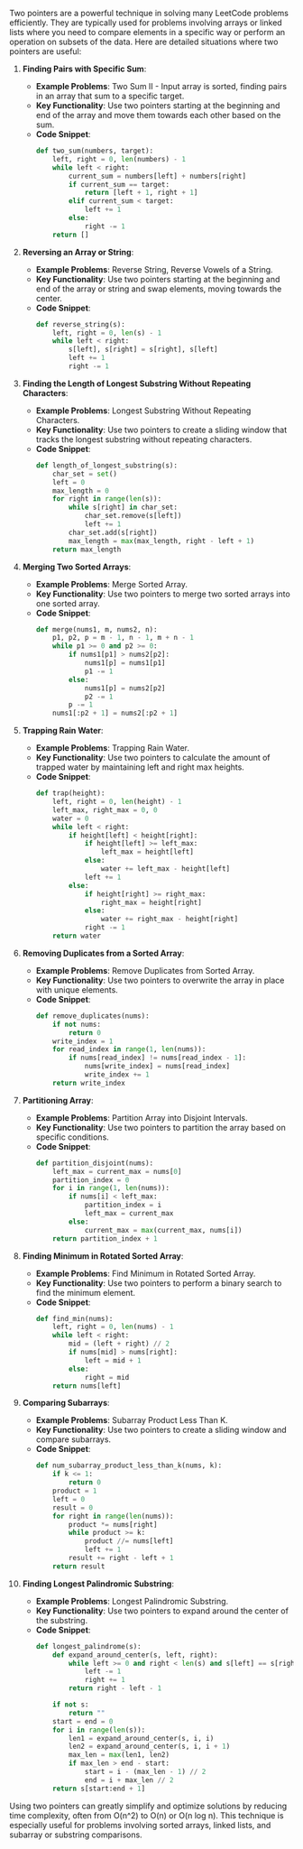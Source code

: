 Two pointers are a powerful technique in solving many LeetCode problems efficiently. They are typically used for problems involving arrays or linked lists where you need to compare elements in a specific way or perform an operation on subsets of the data. Here are detailed situations where two pointers are useful:

1. **Finding Pairs with Specific Sum**:
   - **Example Problems**: Two Sum II - Input array is sorted, finding pairs in an array that sum to a specific target.
   - **Key Functionality**: Use two pointers starting at the beginning and end of the array and move them towards each other based on the sum.
   - **Code Snippet**:
     ```python
     def two_sum(numbers, target):
         left, right = 0, len(numbers) - 1
         while left < right:
             current_sum = numbers[left] + numbers[right]
             if current_sum == target:
                 return [left + 1, right + 1]
             elif current_sum < target:
                 left += 1
             else:
                 right -= 1
         return []
     ```

2. **Reversing an Array or String**:
   - **Example Problems**: Reverse String, Reverse Vowels of a String.
   - **Key Functionality**: Use two pointers starting at the beginning and end of the array or string and swap elements, moving towards the center.
   - **Code Snippet**:
     ```python
     def reverse_string(s):
         left, right = 0, len(s) - 1
         while left < right:
             s[left], s[right] = s[right], s[left]
             left += 1
             right -= 1
     ```

3. **Finding the Length of Longest Substring Without Repeating Characters**:
   - **Example Problems**: Longest Substring Without Repeating Characters.
   - **Key Functionality**: Use two pointers to create a sliding window that tracks the longest substring without repeating characters.
   - **Code Snippet**:
     ```python
     def length_of_longest_substring(s):
         char_set = set()
         left = 0
         max_length = 0
         for right in range(len(s)):
             while s[right] in char_set:
                 char_set.remove(s[left])
                 left += 1
             char_set.add(s[right])
             max_length = max(max_length, right - left + 1)
         return max_length
     ```

4. **Merging Two Sorted Arrays**:
   - **Example Problems**: Merge Sorted Array.
   - **Key Functionality**: Use two pointers to merge two sorted arrays into one sorted array.
   - **Code Snippet**:
     ```python
     def merge(nums1, m, nums2, n):
         p1, p2, p = m - 1, n - 1, m + n - 1
         while p1 >= 0 and p2 >= 0:
             if nums1[p1] > nums2[p2]:
                 nums1[p] = nums1[p1]
                 p1 -= 1
             else:
                 nums1[p] = nums2[p2]
                 p2 -= 1
             p -= 1
         nums1[:p2 + 1] = nums2[:p2 + 1]
     ```

5. **Trapping Rain Water**:
   - **Example Problems**: Trapping Rain Water.
   - **Key Functionality**: Use two pointers to calculate the amount of trapped water by maintaining left and right max heights.
   - **Code Snippet**:
     ```python
     def trap(height):
         left, right = 0, len(height) - 1
         left_max, right_max = 0, 0
         water = 0
         while left < right:
             if height[left] < height[right]:
                 if height[left] >= left_max:
                     left_max = height[left]
                 else:
                     water += left_max - height[left]
                 left += 1
             else:
                 if height[right] >= right_max:
                     right_max = height[right]
                 else:
                     water += right_max - height[right]
                 right -= 1
         return water
     ```

6. **Removing Duplicates from a Sorted Array**:
   - **Example Problems**: Remove Duplicates from Sorted Array.
   - **Key Functionality**: Use two pointers to overwrite the array in place with unique elements.
   - **Code Snippet**:
     ```python
     def remove_duplicates(nums):
         if not nums:
             return 0
         write_index = 1
         for read_index in range(1, len(nums)):
             if nums[read_index] != nums[read_index - 1]:
                 nums[write_index] = nums[read_index]
                 write_index += 1
         return write_index
     ```

7. **Partitioning Array**:
   - **Example Problems**: Partition Array into Disjoint Intervals.
   - **Key Functionality**: Use two pointers to partition the array based on specific conditions.
   - **Code Snippet**:
     ```python
     def partition_disjoint(nums):
         left_max = current_max = nums[0]
         partition_index = 0
         for i in range(1, len(nums)):
             if nums[i] < left_max:
                 partition_index = i
                 left_max = current_max
             else:
                 current_max = max(current_max, nums[i])
         return partition_index + 1
     ```

8. **Finding Minimum in Rotated Sorted Array**:
   - **Example Problems**: Find Minimum in Rotated Sorted Array.
   - **Key Functionality**: Use two pointers to perform a binary search to find the minimum element.
   - **Code Snippet**:
     ```python
     def find_min(nums):
         left, right = 0, len(nums) - 1
         while left < right:
             mid = (left + right) // 2
             if nums[mid] > nums[right]:
                 left = mid + 1
             else:
                 right = mid
         return nums[left]
     ```

9. **Comparing Subarrays**:
   - **Example Problems**: Subarray Product Less Than K.
   - **Key Functionality**: Use two pointers to create a sliding window and compare subarrays.
   - **Code Snippet**:
     ```python
     def num_subarray_product_less_than_k(nums, k):
         if k <= 1:
             return 0
         product = 1
         left = 0
         result = 0
         for right in range(len(nums)):
             product *= nums[right]
             while product >= k:
                 product //= nums[left]
                 left += 1
             result += right - left + 1
         return result
     ```

10. **Finding Longest Palindromic Substring**:
    - **Example Problems**: Longest Palindromic Substring.
    - **Key Functionality**: Use two pointers to expand around the center of the substring.
    - **Code Snippet**:
      ```python
      def longest_palindrome(s):
          def expand_around_center(s, left, right):
              while left >= 0 and right < len(s) and s[left] == s[right]:
                  left -= 1
                  right += 1
              return right - left - 1

          if not s:
              return ""
          start = end = 0
          for i in range(len(s)):
              len1 = expand_around_center(s, i, i)
              len2 = expand_around_center(s, i, i + 1)
              max_len = max(len1, len2)
              if max_len > end - start:
                  start = i - (max_len - 1) // 2
                  end = i + max_len // 2
          return s[start:end + 1]
      ```

Using two pointers can greatly simplify and optimize solutions by reducing time complexity, often from O(n^2) to O(n) or O(n log n). This technique is especially useful for problems involving sorted arrays, linked lists, and subarray or substring comparisons.